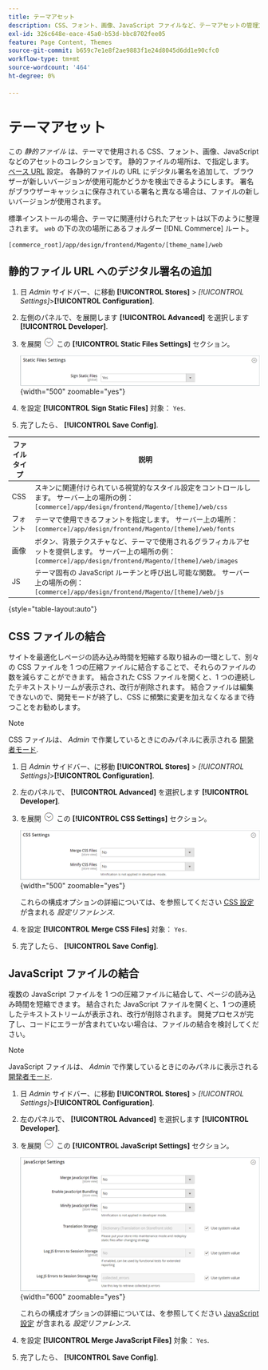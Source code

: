 ```yaml
---
title: テーマアセット
description: CSS、フォント、画像、JavaScript ファイルなど、テーマアセットの管理方法について説明します。
exl-id: 326c648e-eace-45a0-b53d-bbc8702fee05
feature: Page Content, Themes
source-git-commit: b659c7e1e8f2ae9883f1e24d8045d6dd1e90cfc0
workflow-type: tm+mt
source-wordcount: '464'
ht-degree: 0%

---
```


# テーマアセット

この _静的ファイル_ は、テーマで使用される CSS、フォント、画像、JavaScript などのアセットのコレクションです。 静的ファイルの場所は、で指定します。 [ベース URL](../stores-purchase/store-urls.md) 設定。 各静的ファイルの URL にデジタル署名を追加して、ブラウザーが新しいバージョンが使用可能かどうかを検出できるようにします。 署名がブラウザーキャッシュに保存されている署名と異なる場合は、ファイルの新しいバージョンが使用されます。

標準インストールの場合、テーマに関連付けられたアセットは以下のように整理されます。 `web` の下の次の場所にあるフォルダー [!DNL Commerce] ルート。

`[commerce_root]/app/design/frontend/Magento/[theme_name]/web`

## 静的ファイル URL へのデジタル署名の追加

1. 日 _Admin_ サイドバー、に移動 **[!UICONTROL Stores]** > _[!UICONTROL Settings]_>**[!UICONTROL Configuration]**.

1. 左側のパネルで、を展開します **[!UICONTROL Advanced]** を選択します **[!UICONTROL Developer]**.

1. を展開 ![展開セレクター](../assets/icon-display-expand.png) この **[!UICONTROL Static Files Settings]** セクション。

   ![静的ファイルの設定](./assets/developer-static-files-settings.png){width="500" zoomable="yes"}

1. を設定 **[!UICONTROL Sign Static Files]** 対象： `Yes`.

1. 完了したら、 **[!UICONTROL Save Config]**.

| ファイルタイプ | 説明 |
|--- |--- |
| CSS | スキンに関連付けられている視覚的なスタイル設定をコントロールします。 サーバー上の場所の例： `[commerce]/app/design/frontend/Magento/[theme]/web/css` |
| フォント | テーマで使用できるフォントを指定します。 サーバー上の場所： `[commerce]/app/design/frontend/Magento/[theme]/web/fonts` |
| 画像 | ボタン、背景テクスチャなど、テーマで使用されるグラフィカルアセットを提供します。 サーバー上の場所の例： `[commerce]/app/design/frontend/Magento/[theme]/web/images` |
| JS | テーマ固有の JavaScript ルーチンと呼び出し可能な関数。 サーバー上の場所の例： `[commerce]/app/design/frontend/Magento/[theme]/web/js` |

{style="table-layout:auto"}

## CSS ファイルの結合

サイトを最適化しページの読み込み時間を短縮する取り組みの一環として、別々の CSS ファイルを 1 つの圧縮ファイルに結合することで、それらのファイルの数を減らすことができます。 結合された CSS ファイルを開くと、1 つの連続したテキストストリームが表示され、改行が削除されます。 結合ファイルは編集できないので、開発モードが終了し、CSS に頻繁に変更を加えなくなるまで待つことをお勧めします。

>[!NOTE]
>
>CSS ファイルは、 _Admin_ で作業しているときにのみパネルに表示される [開発者モード](../systems/developer-tools.md#operation-modes).

1. 日 _Admin_ サイドバー、に移動 **[!UICONTROL Stores]** > _[!UICONTROL Settings]_>**[!UICONTROL Configuration]**.

1. 左のパネルで、 **[!UICONTROL Advanced]** を選択します **[!UICONTROL Developer]**.

1. を展開 ![展開セレクター](../assets/icon-display-expand.png) この **[!UICONTROL CSS Settings]** セクション。

   ![CSS 設定](./assets/developer-css-settings.png){width="500" zoomable="yes"}

   これらの構成オプションの詳細については、を参照してください [CSS 設定](../configuration-reference/advanced/developer.md#css-settings) が含まれる _設定リファレンス_.

1. を設定 **[!UICONTROL Merge CSS Files]** 対象： `Yes`.

1. 完了したら、 **[!UICONTROL Save Config]**.

## JavaScript ファイルの結合

複数の JavaScript ファイルを 1 つの圧縮ファイルに結合して、ページの読み込み時間を短縮できます。 結合された JavaScript ファイルを開くと、1 つの連続したテキストストリームが表示され、改行が削除されます。 開発プロセスが完了し、コードにエラーが含まれていない場合は、ファイルの結合を検討してください。

>[!NOTE]
>
>JavaScript ファイルは、 _Admin_ で作業しているときにのみパネルに表示される [開発者モード](../systems/developer-tools.md#operation-modes).

1. 日 _Admin_ サイドバー、に移動 **[!UICONTROL Stores]** > _[!UICONTROL Settings]_>**[!UICONTROL Configuration]**.

1. 左のパネルで、 **[!UICONTROL Advanced]** を選択します **[!UICONTROL Developer]**.

1. を展開 ![展開セレクター](../assets/icon-display-expand.png) この **[!UICONTROL JavaScript Settings]** セクション。

   ![JavaScript 設定](./assets/developer-javascript-settings.png){width="600" zoomable="yes"}

   これらの構成オプションの詳細については、を参照してください [JavaScript 設定](../configuration-reference/advanced/developer.md#javascript-settings) が含まれる _設定リファレンス_.

1. を設定 **[!UICONTROL Merge JavaScript Files]** 対象： `Yes`.

1. 完了したら、 **[!UICONTROL Save Config]**.
